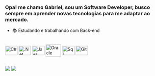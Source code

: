 ### Opa! me chamo Gabriel, sou um Software Developer, busco sempre em aprender novas tecnologias para me adaptar ao mercado.

- 📚 Estudando e trabalhando com Back-end

<div style="display: inline_block"><br>
  <img align="center" alt="C#" height="30" width="40" src="https://devicon-website.vercel.app/api/csharp/original.svg">
  <img align="center" alt=".Net" height="30" width="40" src="https://devicon-website.vercel.app/api/dotnetcore/original.svg">
  <img align="center" alt="Java" height="30" width="40" src="https://devicon-website.vercel.app/api/java/original.svg">
  <img align="center" alt="Oracle" height="40" width="50" src="https://devicon-website.vercel.app/api/oracle/original.svg">
  <img align="center" alt="Sql" height="30" width="40" src="https://devicons.railway.app/i/mysql.svg">
  <img align="center" alt="Git" height="30" width="40" src="https://devicon-website.vercel.app/api/git/plain-wordmark.svg">
</div>

##

<div> 
  <a href = "mailto:gabriel.souza.0ti@gmail.com"><img src="https://img.shields.io/badge/-Gmail-%23333?style=for-the-badge&logo=gmail&logoColor=white" target="_blank"></a>
  <a href="https://www.linkedin.com/in/gabriel-de-souza-nunes-7296291a8/" target="_blank"><img src="https://img.shields.io/badge/-LinkedIn-%230077B5?style=for-the-badge&logo=linkedin&logoColor=white" target="_blank"></a> 
  
</div>
